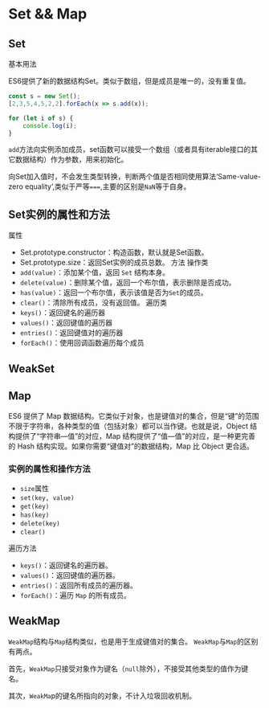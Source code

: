 # Set && Map 
## Set
基本用法

ES6提供了新的数据结构Set。类似于数组，但是成员是唯一的，没有重复值。

```js 
const s = new Set();
[2,3,5,4,5,2,2].forEach(x => s.add(x));

for (let i of s) {
    console.log(i);
}
```

`add`方法向实例添加成员，set函数可以接受一个数组（或者具有iterable接口的其它数据结构）作为参数，用来初始化。

向Set加入值时，不会发生类型转换，判断两个值是否相同使用算法‘Same-value-zero equality’,类似于严等`===`,主要的区别是`NaN`等于自身。

## Set实例的属性和方法
属性
- Set.prototype.constructor：构造函数，默认就是Set函数。
- Set.prototype.size：返回Set实例的成员总数。
方法
操作类
- `add(value)`：添加某个值，返回 `Set` 结构本身。
- `delete(value)`：删除某个值，返回一个布尔值，表示删除是否成功。
- `has(value)`：返回一个布尔值，表示该值是否为`Set`的成员。
- `clear()`：清除所有成员，没有返回值。
遍历类
- `keys()`：返回键名的遍历器
- `values()`：返回键值的遍历器
- `entries()`：返回键值对的遍历器
- `forEach()`：使用回调函数遍历每个成员

## WeakSet

## Map
ES6 提供了 Map 数据结构。它类似于对象，也是键值对的集合，但是“键”的范围不限于字符串，各种类型的值（包括对象）都可以当作键。也就是说，Object 结构提供了“字符串—值”的对应，Map 结构提供了“值—值”的对应，是一种更完善的 Hash 结构实现。如果你需要“键值对”的数据结构，Map 比 Object 更合适。

### 实例的属性和操作方法
- `size`属性
- `set(key, value)`
- `get(key)` 
- `has(key)` 
- `delete(key)` 
- `clear()` 

遍历方法

- `keys()`：返回键名的遍历器。
- `values()`：返回键值的遍历器。
- `entries()`：返回所有成员的遍历器。
- `forEach()`：遍历 `Map` 的所有成员。

## WeakMap
`WeakMap`结构与`Map`结构类似，也是用于生成键值对的集合。
`WeakMap`与`Map`的区别有两点。

首先，`WeakMap`只接受对象作为键名（`null`除外），不接受其他类型的值作为键名。

其次，`WeakMa`p的键名所指向的对象，不计入垃圾回收机制。